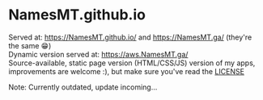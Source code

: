 # NamesMT.github.io
Served at: https://NamesMT.github.io/ and https://NamesMT.ga/ (they're the same 😁)  
Dynamic version served at: https://aws.NamesMT.ga/  
Source-available, static page version (HTML/CSS/JS) version of my apps, improvements are welcome :), but make sure you've read the [LICENSE](../blob/main/LICENSE.md)  

Note: Currently outdated, update incoming...
